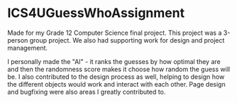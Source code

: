 # ICS4UGuessWhoAssignment

Made for my Grade 12 Computer Science final project. 
This project was a 3-person group project. 
We also had supporting work for design and project management.

I personally made the "AI" - it ranks the guesses by how optimal they are and then the randomness score makes it choose how random the guess will be.
I also contributed to the design process as well, helping to design how the different objects would work and interact with each other.
Page design and bugfixing were also areas I greatly contributed to.
